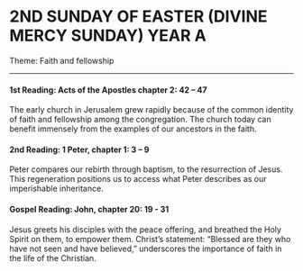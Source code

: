 # 2ND SUNDAY OF EASTER (DIVINE MERCY SUNDAY) YEAR A
Theme: Faith and fellowship

---

#### 1st Reading: Acts of the Apostles chapter 2: 42 – 47

The early church in Jerusalem grew rapidly because of the common identity of faith and fellowship among the congregation. The church today can benefit immensely from the examples of our ancestors in the faith.

#### 2nd Reading: 1 Peter, chapter 1: 3 – 9

Peter compares our rebirth through baptism, to the resurrection of Jesus. This regeneration positions us to access what Peter describes as our imperishable inheritance.

#### Gospel Reading: John, chapter 20: 19 - 31

Jesus greets his disciples with the peace offering, and breathed the Holy Spirit on them, to empower them. Christ’s statement: “Blessed are they who have not seen and have believed,” underscores the importance of faith in the life of the Christian.